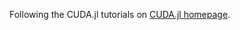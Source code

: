 Following the CUDA.jl tutorials on [CUDA.jl homepage](https://cuda.juliagpu.org/stable/tutorials/introduction/).
